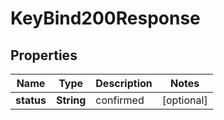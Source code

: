 

# KeyBind200Response


## Properties

| Name | Type | Description | Notes |
|------------ | ------------- | ------------- | -------------|
|**status** | **String** | confirmed |  [optional] |



